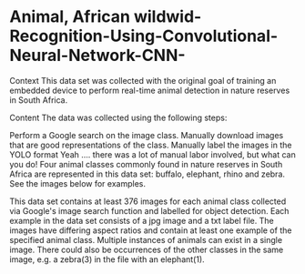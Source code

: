 # Animal, African wildwid-Recognition-Using-Convolutional-Neural-Network-CNN-
Context
This data set was collected with the original goal of training an embedded device to perform real-time animal detection in nature reserves in South Africa.

Content
The data was collected using the following steps:

Perform a Google search on the image class.
Manually download images that are good representations of the class.
Manually label the images in the YOLO format
Yeah …. there was a lot of manual labor involved, but what can you do!
Four animal classes commonly found in nature reserves in South Africa are represented in this data set: buffalo, elephant, rhino and zebra. See the images below for examples.


This data set contains at least 376 images for each animal class collected via Google's image search function and labelled for object detection. Each example in the data set consists of a jpg image and a txt label file. The images have differing aspect ratios and contain at least one example of the specified animal class. Multiple instances of animals can exist in a single image. There could also be occurrences of the other classes in the same image, e.g. a zebra(3) in the file with an elephant(1).


